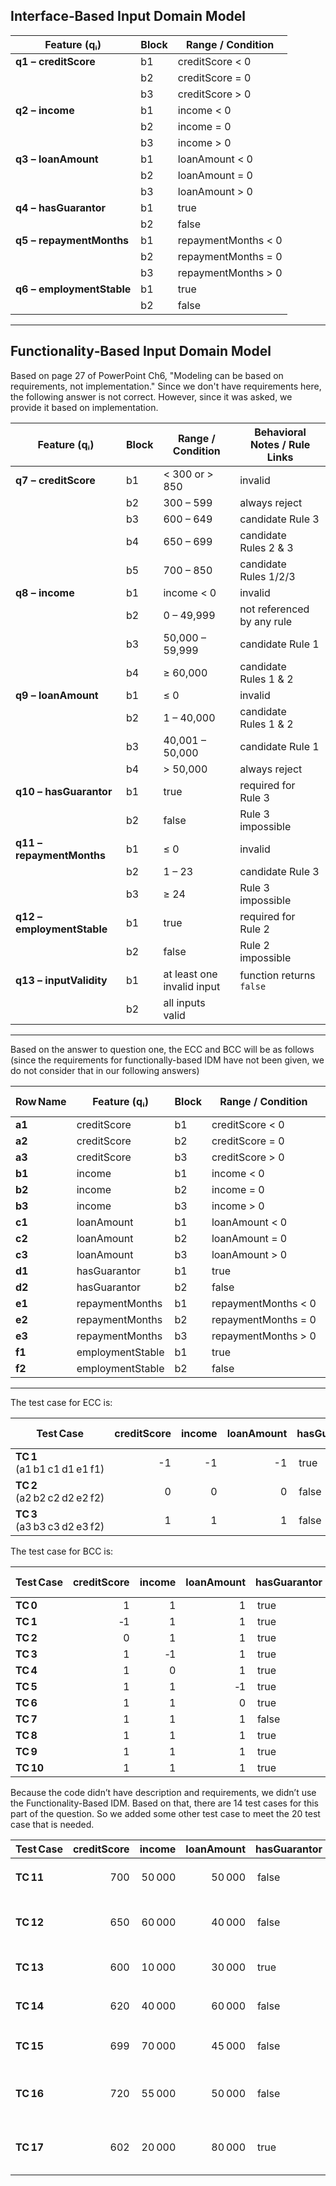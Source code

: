 ## Interface‑Based Input Domain Model

| Feature (qᵢ)              | Block | Range / Condition   |
| ------------------------- | ----- | ------------------- |
| **q1 – creditScore**      | b1    | creditScore < 0     |
|                           | b2    | creditScore = 0     |
|                           | b3    | creditScore > 0     |
| **q2 – income**           | b1    | income < 0          |
|                           | b2    | income = 0          |
|                           | b3    | income > 0          |
| **q3 – loanAmount**       | b1    | loanAmount < 0      |
|                           | b2    | loanAmount = 0      |
|                           | b3    | loanAmount > 0      |
| **q4 – hasGuarantor**     | b1    | true                |
|                           | b2    | false               |
| **q5 – repaymentMonths**  | b1    | repaymentMonths < 0 |
|                           | b2    | repaymentMonths = 0 |
|                           | b3    | repaymentMonths > 0 |
| **q6 – employmentStable** | b1    | true                |
|                           | b2    | false               |

---

## Functionality‑Based Input Domain Model

Based on page 27 of PowerPoint Ch6, "Modeling can be based on requirements, not implementation." Since we don't have requirements here, the following answer is not correct. However, since it was asked, we provide it based on implementation.

| Feature (qᵢ)               | Block | Range / Condition          | Behavioral Notes / Rule Links |
| -------------------------- | ----- | -------------------------- | ----------------------------- |
| **q7 – creditScore**       | b1    | < 300 or > 850             | invalid                       |
|                            | b2    | 300 – 599                  | always reject                 |
|                            | b3    | 600 – 649                  | candidate Rule 3              |
|                            | b4    | 650 – 699                  | candidate Rules 2 & 3         |
|                            | b5    | 700 – 850                  | candidate Rules 1/2/3         |
| **q8 – income**            | b1    | income < 0                 | invalid                       |
|                            | b2    | 0 – 49,999                 | not referenced by any rule    |
|                            | b3    | 50,000 – 59,999            | candidate Rule 1              |
|                            | b4    | ≥ 60,000                   | candidate Rules 1 & 2         |
| **q9 – loanAmount**        | b1    | ≤ 0                        | invalid                       |
|                            | b2    | 1 – 40,000                 | candidate Rules 1 & 2         |
|                            | b3    | 40,001 – 50,000            | candidate Rule 1              |
|                            | b4    | > 50,000                   | always reject                 |
| **q10 – hasGuarantor**     | b1    | true                       | required for Rule 3           |
|                            | b2    | false                      | Rule 3 impossible             |
| **q11 – repaymentMonths**  | b1    | ≤ 0                        | invalid                       |
|                            | b2    | 1 – 23                     | candidate Rule 3              |
|                            | b3    | ≥ 24                       | Rule 3 impossible         |
| **q12 – employmentStable** | b1    | true                       | required for Rule 2           |
|                            | b2    | false                      | Rule 2 impossible             |
| **q13 – inputValidity**    | b1    | at least one invalid input | function returns `false`      |
|                            | b2    | all inputs valid           |                               |
____

Based on the answer to question one, the ECC and BCC will be as follows (since the requirements for functionally-based IDM have not been given, we do not consider that in our following answers)


| Row Name | Feature (qᵢ)     | Block | Range / Condition   | Example Value |
| -------- | ---------------- | ----- | ------------------- | ------------- |
| **a1**   | creditScore      | b1    | creditScore < 0     |  -1           |
| **a2**   | creditScore      | b2    | creditScore = 0     |  0            |
| **a3**   | creditScore      | b3    | creditScore > 0     |  1            |
| **b1**   | income           | b1    | income < 0          |  -1           |
| **b2**   | income           | b2    | income = 0          |  0            |
| **b3**   | income           | b3    | income > 0          |  1            |
| **c1**   | loanAmount       | b1    | loanAmount < 0      |  -1           |
| **c2**   | loanAmount       | b2    | loanAmount = 0      |  0            |
| **c3**   | loanAmount       | b3    | loanAmount > 0      |  1            |
| **d1**   | hasGuarantor     | b1    | true                |  true         |
| **d2**   | hasGuarantor     | b2    | false               |  false        |
| **e1**   | repaymentMonths  | b1    | repaymentMonths < 0 |  -1           |
| **e2**   | repaymentMonths  | b2    | repaymentMonths = 0 |  0            |
| **e3**   | repaymentMonths  | b3    | repaymentMonths > 0 |  1            |
| **f1**   | employmentStable | b1    | true                |  true         |
| **f2**   | employmentStable | b2    | false               |  false        |

---

The test case for ECC is:

| Test Case                    | creditScore | income | loanAmount | hasGuarantor | repaymentMonths | employmentStable | **Expected Output** |
| ---------------------------- | ----------: | -----: | ---------: | ------------ | --------------: | ---------------- | ----------------------- |
| **TC 1** (a1 b1 c1 d1 e1 f1) |          -1 |     -1 |         -1 |  true        |              -1 |  true            | **false**               |
| **TC 2** (a2 b2 c2 d2 e2 f2) |           0 |      0 |          0 |  false       |               0 |  false           | **false**               |
| **TC 3** (a3 b3 c3 d2 e3 f2) |           1 |      1 |          1 |  false       |               1 |  false           | **false**               |


The test case for BCC is:

| Test Case | creditScore | income | loanAmount | hasGuarantor | repaymentMonths | employmentStable | Variation explained | **Expected Output** |
| --------- | ----------: | -----: | ---------: | ------------ | --------------: | ---------------- | ------------------- | ----------------------- |
| **TC 0**  |           1 |      1 |          1 |  true        |               1 |  true            | Base row            | **false**               |
| **TC 1**  |          ‑1 |      1 |          1 |  true        |               1 |  true            | q1 to b1            | **false**               |
| **TC 2**  |           0 |      1 |          1 |  true        |               1 |  true            | q1 to b2            | **false**               |
| **TC 3**  |           1 |     ‑1 |          1 |  true        |               1 |  true            | q2 to b1            | **false**               |
| **TC 4**  |           1 |      0 |          1 |  true        |               1 |  true            | q2 to b2            | **false**               |
| **TC 5**  |           1 |      1 |         ‑1 |  true        |               1 |  true            | q3 to b1            | **false**               |
| **TC 6**  |           1 |      1 |          0 |  true        |               1 |  true            | q3 to b2            | **false**               |
| **TC 7**  |           1 |      1 |          1 |  false       |               1 |  true            | q4 to b2            | **false**               |
| **TC 8**  |           1 |      1 |          1 |  true        |              ‑1 |  true            | q5 to b1            | **false**               |
| **TC 9**  |           1 |      1 |          1 |  true        |               0 |  true            | q5 to b2            | **false**               |
| **TC 10** |           1 |      1 |          1 |  true        |               1 |  false           | q6 to b2            | **false**               |



Because the code didn’t have description and requirements, we didn’t use the Functionality-Based IDM. Based on that, there are 14 test cases for this part of the question. So we added some other test case to meet the 20 test case that is needed.

| Test Case | creditScore |  income | loanAmount | hasGuarantor | repaymentMonths | employmentStable | Expected isEligible | Return path hit                                                                    |
| --------- | ----------: | ------: | ---------: | ------------ | --------------: | ---------------- | ------------------- | ---------------------------------------------------------------------------------- |
| **TC 11** |         700 |  50 000 |     50 000 |  false       |              36 |  false           | **true**            | `creditScore ≥ 700` & `income ≥ 50000` & `loanAmount ≤ 50000`                      |
| **TC 12** |         650 |  60 000 |     40 000 |  false       |              36 |  true            | **true**            | `creditScore ≥ 650` & `income ≥ 60000` & `loanAmount ≤ 40000` & `employmentStable` |
| **TC 13** |         600 |  10 000 |     30 000 |  true        |              12 |  false           | **true**            | `creditScore ≥ 600` & `hasGuarantor` & `repaymentMonths < 24`                      |
| **TC 14** |         620 |  40 000 |     60 000 |  false       |              36 |  false           | **false**           | All conditions fail ⇒ falls through to final `return false`                        |
| **TC 15** |         699 |  70 000 |     45 000 |  false       |              36 |  true            | **false**           | All conditions fail (just below first‑path threshold)                              |
| **TC 16** |         720 |  55 000 |     50 000 |  false       |              24 |  false           | **true**            | Same first‑path branch as TC 11 (≥ 700, ≥ 50000, ≤ 50000)                          |
| **TC 17** |         602 |  20 000 |     80 000 |  true        |              23 |  false           | **true**            | Third‑path branch (`creditScore ≥ 600` & guarantor & `< 24 months`)                |




